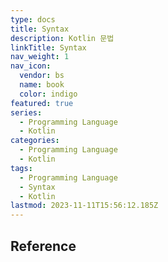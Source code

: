 ```yaml
---
type: docs
title: Syntax
description: Kotlin 문법
linkTitle: Syntax
nav_weight: 1
nav_icon:
  vendor: bs
  name: book
  color: indigo
featured: true
series:
  - Programming Language
  - Kotlin
categories:
  - Programming Language
  - Kotlin
tags:
  - Programming Language
  - Syntax
  - Kotlin
lastmod: 2023-11-11T15:56:12.185Z
---
```


## Reference
